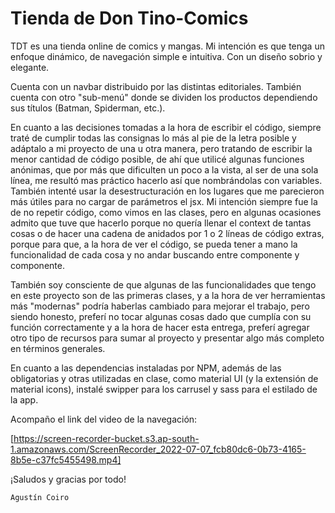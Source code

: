 # Tienda de Don Tino-Comics

TDT es una tienda online de comics y mangas. Mi intención es que tenga un enfoque dinámico, de navegación simple e intuitiva. Con un diseño sobrio y elegante.
 
Cuenta con un navbar distribuido por las distintas editoriales. También cuenta con otro "sub-menú" donde se dividen los productos dependiendo sus títulos (Batman, Spiderman, etc.).

En cuanto a las decisiones tomadas a la hora de escribir el código, siempre traté de cumplir todas las consignas lo más al pie de la letra posible y adáptalo a mi proyecto de una u otra manera, pero tratando de escribir la menor cantidad de código posible, de ahí que utilicé algunas funciones anónimas, que por más que dificulten un poco a la vista, al ser de una sola línea, me resultó mas práctico hacerlo así que nombrándolas con variables. También intenté usar la desestructuración en los lugares que me parecieron más útiles para no cargar de parámetros el jsx.
Mi intención siempre fue la de no repetir código, como vimos en las clases, pero en algunas ocasiones admito que tuve que hacerlo porque no quería llenar el context de tantas cosas o de hacer una cadena de anidados por 1 o 2 líneas de código extras, porque para que, a la hora de ver el código, se pueda tener a mano la funcionalidad de cada cosa y no andar buscando entre componente y componente.

También soy consciente de que algunas de las funcionalidades que tengo en este proyecto son de las primeras clases, y a la hora de ver herramientas más "modernas" podría haberlas cambiado para mejorar el trabajo, pero siendo honesto, preferí no tocar algunas cosas dado que cumplía con su función correctamente y a la hora de hacer esta entrega, preferí agregar otro tipo de recursos para sumar al proyecto y presentar algo más completo en términos generales.

En cuanto a las dependencias instaladas por NPM, además de las obligatorias y otras utilizadas en clase, como material UI (y la extensión de material icons), instalé swipper para los carrusel y sass para el estilado de la app.


Acompaño el link del video de la navegación:

[https://screen-recorder-bucket.s3.ap-south-1.amazonaws.com/ScreenRecorder_2022-07-07_fcb80dc6-0b73-4165-8b5e-c37fc5455498.mp4]

¡Saludos y gracias por todo!

	Agustín Coiro
